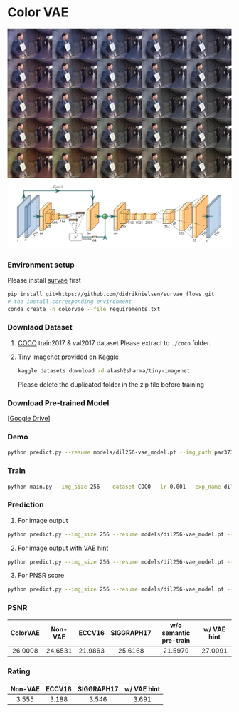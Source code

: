 # Color VAE

![sample](im.jpg)
![ColorVAE](colorvae.png)

### Environment setup 

Please install [survae](https://github.com/didriknielsen/survae_flows) first
```bash
pip install git+https://github.com/didriknielsen/survae_flows.git
# the install corresponding environment
conda create -n colorvae --file requirements.txt
```

### Downlaod Dataset

1. [COCO](https://cocodataset.org/#home) train2017 & val2017 dataset
    Please extract to `./coco` folder.

2. Tiny imagenet provided on Kaggle
    ```bash
    kaggle datasets download -d akash2sharma/tiny-imagenet
    ```
    Please delete the duplicated folder in the zip file before training 

### Download Pre-trained Model

[[Google Drive](https://drive.google.com/file/d/1ekMTlypp8HeQ9ezGiZuyuxQ4xVdwd7_f/view?usp=sharing)]

### Demo
```bash
python predict.py --resume models/dil256-vae_model.pt --img_path par37351-teaser-story-big.jpg
```

### Train
```bash
python main.py --img_size 256  --dataset COCO --lr 0.001 --exp_name dil256 --batch_size 32
```

### Prediction
1. For image output
```bash
python predict.py --img_size 256 --resume models/dil256-vae_model.pt --img_path coco/val2017 --sample_num 8 --separate
```

2. For image output with VAE hint
```bash
python predict.py --img_size 256 --resume models/dil256-vae_model.pt --img_path coco/val2017 --sample_num 8 --separate --vae_hint
```

3. For PNSR score
```bash
python predict.py --img_size 256 --resume models/dil256-vae_model.pt --img_path coco/val2017 --sample_num 8 --psnr
```


### PSNR

|ColorVAE|Non-VAE|ECCV16|SIGGRAPH17|w/o semantic pre-train|w/ VAE hint|
|:-:|:-:|:-:|:-:|:-:|:-:|
|26.0008|24.6531|21.9863|25.6168|21.5979|27.0091|

### Rating

|Non-VAE|ECCV16|SIGGRAPH17|w/ VAE hint|
|:-:|:-:|:-:|:-:|
|3.555|3.188|3.546|3.691|
